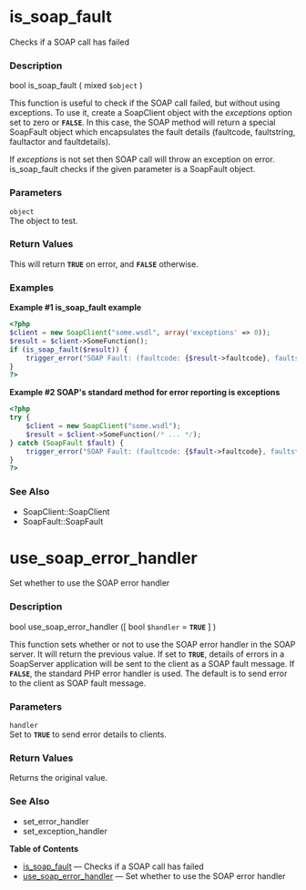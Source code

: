 is\_soap\_fault
===============

Checks if a SOAP call has failed

### Description

<span class="type">bool</span> <span
class="methodname">is\_soap\_fault</span> ( <span
class="methodparam"><span class="type">mixed</span> `$object`</span> )

This function is useful to check if the SOAP call failed, but without
using exceptions. To use it, create a <span
class="classname">SoapClient</span> object with the *exceptions* option
set to zero or **`FALSE`**. In this case, the SOAP method will return a
special <span class="classname">SoapFault</span> object which
encapsulates the fault details (faultcode, faultstring, faultactor and
faultdetails).

If *exceptions* is not set then SOAP call will throw an exception on
error. <span class="function">is\_soap\_fault</span> checks if the given
parameter is a <span class="classname">SoapFault</span> object.

### Parameters

`object`  
The object to test.

### Return Values

This will return **`TRUE`** on error, and **`FALSE`** otherwise.

### Examples

**Example \#1 <span class="function">is\_soap\_fault</span> example**

``` php
<?php
$client = new SoapClient("some.wsdl", array('exceptions' => 0));
$result = $client->SomeFunction();
if (is_soap_fault($result)) {
    trigger_error("SOAP Fault: (faultcode: {$result->faultcode}, faultstring: {$result->faultstring})", E_USER_ERROR);
}
?>
```

**Example \#2 SOAP's standard method for error reporting is exceptions**

``` php
<?php
try {
    $client = new SoapClient("some.wsdl");
    $result = $client->SomeFunction(/* ... */);
} catch (SoapFault $fault) {
    trigger_error("SOAP Fault: (faultcode: {$fault->faultcode}, faultstring: {$fault->faultstring})", E_USER_ERROR);
}
?>
```

### See Also

-   <span class="methodname">SoapClient::SoapClient</span>
-   <span class="methodname">SoapFault::SoapFault</span>

use\_soap\_error\_handler
=========================

Set whether to use the SOAP error handler

### Description

<span class="type">bool</span> <span
class="methodname">use\_soap\_error\_handler</span> (\[ <span
class="methodparam"><span class="type">bool</span> `$handler`<span
class="initializer"> = **`TRUE`**</span></span> \] )

This function sets whether or not to use the SOAP error handler in the
SOAP server. It will return the previous value. If set to **`TRUE`**,
details of errors in a <span class="classname">SoapServer</span>
application will be sent to the client as a SOAP fault message. If
**`FALSE`**, the standard PHP error handler is used. The default is to
send error to the client as SOAP fault message.

### Parameters

`handler`  
Set to **`TRUE`** to send error details to clients.

### Return Values

Returns the original value.

### See Also

-   <span class="function">set\_error\_handler</span>
-   <span class="function">set\_exception\_handler</span>

**Table of Contents**

-   [is\_soap\_fault](/ref/soap.html#is_soap_fault) — Checks if a SOAP
    call has failed
-   [use\_soap\_error\_handler](/ref/soap.html#use_soap_error_handler) —
    Set whether to use the SOAP error handler
